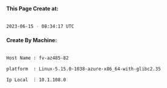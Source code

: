 
   
#### This Page Create at:

```bash

2023-06-15 - 08:34:17 UTC

```

#### Create By Machine:

```bash

Host Name : fv-az485-82

platform  : Linux-5.15.0-1038-azure-x86_64-with-glibc2.35

Ip Local  : 10.1.108.0

```

